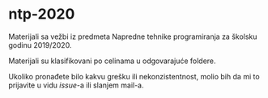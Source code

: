 # ntp-2020
Materijali sa vežbi iz predmeta Napredne tehnike programiranja za školsku godinu 2019/2020.

Materijali su klasifikovani po celinama u odgovarajuće foldere.

Ukoliko pronađete bilo kakvu grešku ili nekonzistentnost, molio bih da mi to prijavite u vidu *issue*-a ili slanjem mail-a.
